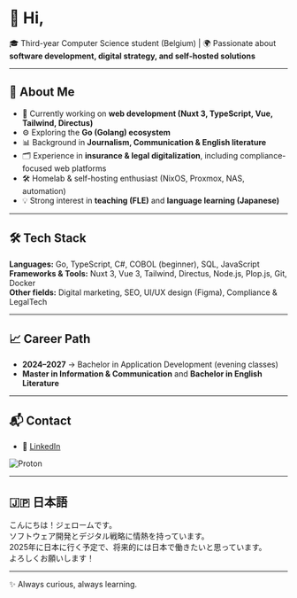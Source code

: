 # 👋 Hi, 

🎓 Third-year Computer Science student (Belgium) | 
🌍 Passionate about **software development, digital strategy, and self-hosted solutions**  

---

## 🚀 About Me
- 🎯 Currently working on **web development (Nuxt 3, TypeScript, Vue, Tailwind, Directus)**  
- ⚙️ Exploring the **Go (Golang) ecosystem** 
- 📊 Background in **Journalism, Communication & English literature**  
- 🗂 Experience in **insurance & legal digitalization**, including compliance-focused web platforms  
- 🛠 Homelab & self-hosting enthusiast (NixOS, Proxmox, NAS, automation)  
- 💡 Strong interest in **teaching (FLE)** and **language learning (Japanese)**  

---

## 🛠 Tech Stack
**Languages:** Go, TypeScript, C#, COBOL (beginner), SQL, JavaScript  
**Frameworks & Tools:** Nuxt 3, Vue 3, Tailwind, Directus, Node.js, Plop.js, Git, Docker  
**Other fields:** Digital marketing, SEO, UI/UX design (Figma), Compliance & LegalTech  

---

## 📈 Career Path
- **2024–2027** → Bachelor in Application Development (evening classes)  
- **Master in Information & Communication** and **Bachelor in English Literature**  

---

## 📬 Contact
- 💼 [LinkedIn]([https://linkedin.com/in/your-profile](https://www.linkedin.com/in/j%C3%A9r%C3%B4me-guisse/))  

![Proton](https://media1.giphy.com/media/v1.Y2lkPTc5MGI3NjExYjRyNHFxdm8zbHFwamhkazd2Y2EzYzFxN3gzenBhMWJjenl6NXAxdSZlcD12MV9pbnRlcm5hbF9naWZfYnlfaWQmY3Q9Zw/0dnbHpqNoQFgn1SUAC/giphy.gif)

---

## 🇯🇵 日本語
こんにちは！ジェロームです。  
ソフトウェア開発とデジタル戦略に情熱を持っています。  
2025年に日本に行く予定で、将来的には日本で働きたいと思っています。  
よろしくお願いします！  

---

✨ Always curious, always learning.  
